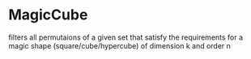 # MagicCube
filters all permutaions of a given set that satisfy the requirements for a magic shape (square/cube/hypercube) of dimension k and order n
